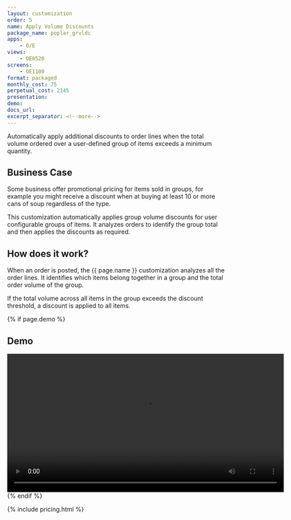 ```yaml
---
layout: customization
order: 5
name: Apply Volume Discounts
package_name: poplar_grvldc
apps:
    - O/E
views:
    - OE0520
screens:
    - OE1100
format: packaged
monthly_cost: 75
perpetual_cost: 2145
presentation: 
demo: 
docs_url: 
excerpt_separator: <!--more-->
---
```


Automatically apply additional discounts to order lines when the 
total volume ordered over a user-defined group of items exceeds a 
minimum quantity.
<!--more-->

## Business Case

Some business offer promotional pricing for items sold in groups,
for example you might receive a discount when at buying at least
10 or more cans of soup regardless of the type.

This customization automatically applies group volume discounts
for user configurable groups of items.  It analyzes orders to 
identify the group total and then applies the discounts as required.

## How does it work?

When an order is posted, the {{ page.name }} customization 
analyzes all the order lines.  It identifies which items
belong together in a group and the total order volume of the
group.

If the total volume across all items in the group exceeds the 
discount threshold, a discount is applied to all items.

{% if page.demo %}
## Demo

<video width="640" controls>
  <source src="{{ page.demo }}" type="video/mp4">
  Your browser doesn't support the video tag.
</video>
{% endif %}

{% include pricing.html %}

